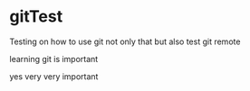 # gitTest
Testing on how to use git
not only that but also test git remote

learning git is important

yes very very important

